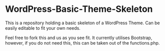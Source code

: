 # WordPress-Basic-Theme-Skeleton
This is a repository holding a basic skeleton of a WordPress Theme. Can be easily editable to fit your own needs.


Feel free to fork this and us as you see fit. It currently utilises Bootstrap, however, if you do not need this, this can be taken out of the functions.php.
